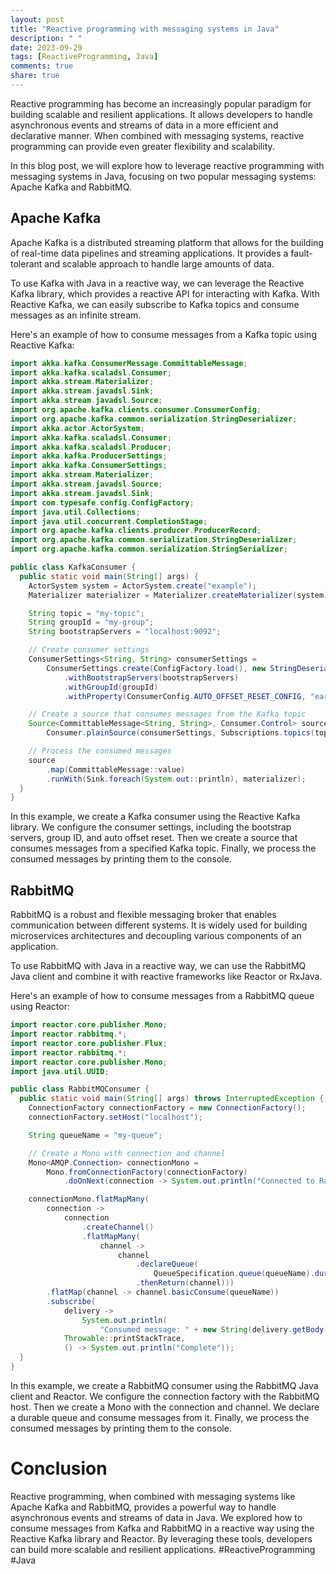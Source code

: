 ```yaml
---
layout: post
title: "Reactive programming with messaging systems in Java"
description: " "
date: 2023-09-29
tags: [ReactiveProgramming, Java]
comments: true
share: true
---
```


Reactive programming has become an increasingly popular paradigm for building scalable and resilient applications. It allows developers to handle asynchronous events and streams of data in a more efficient and declarative manner. When combined with messaging systems, reactive programming can provide even greater flexibility and scalability.

In this blog post, we will explore how to leverage reactive programming with messaging systems in Java, focusing on two popular messaging systems: Apache Kafka and RabbitMQ.

## Apache Kafka

Apache Kafka is a distributed streaming platform that allows for the building of real-time data pipelines and streaming applications. It provides a fault-tolerant and scalable approach to handle large amounts of data.

To use Kafka with Java in a reactive way, we can leverage the Reactive Kafka library, which provides a reactive API for interacting with Kafka. With Reactive Kafka, we can easily subscribe to Kafka topics and consume messages as an infinite stream.

Here's an example of how to consume messages from a Kafka topic using Reactive Kafka:

```java
import akka.kafka.ConsumerMessage.CommittableMessage;
import akka.kafka.scaladsl.Consumer;
import akka.stream.Materializer;
import akka.stream.javadsl.Sink;
import akka.stream.javadsl.Source;
import org.apache.kafka.clients.consumer.ConsumerConfig;
import org.apache.kafka.common.serialization.StringDeserializer;
import akka.actor.ActorSystem;
import akka.kafka.scaladsl.Consumer;
import akka.kafka.scaladsl.Producer;
import akka.kafka.ProducerSettings;
import akka.kafka.ConsumerSettings;
import akka.stream.Materializer;
import akka.stream.javadsl.Source;
import akka.stream.javadsl.Sink;
import com.typesafe.config.ConfigFactory;
import java.util.Collections;
import java.util.concurrent.CompletionStage;
import org.apache.kafka.clients.producer.ProducerRecord;
import org.apache.kafka.common.serialization.StringDeserializer;
import org.apache.kafka.common.serialization.StringSerializer;

public class KafkaConsumer {
  public static void main(String[] args) {
    ActorSystem system = ActorSystem.create("example");
    Materializer materializer = Materializer.createMaterializer(system);

    String topic = "my-topic";
    String groupId = "my-group";
    String bootstrapServers = "localhost:9092";

    // Create consumer settings
    ConsumerSettings<String, String> consumerSettings =
        ConsumerSettings.create(ConfigFactory.load(), new StringDeserializer(), new StringDeserializer())
            .withBootstrapServers(bootstrapServers)
            .withGroupId(groupId)
            .withProperty(ConsumerConfig.AUTO_OFFSET_RESET_CONFIG, "earliest");

    // Create a source that consumes messages from the Kafka topic
    Source<CommittableMessage<String, String>, Consumer.Control> source =
        Consumer.plainSource(consumerSettings, Subscriptions.topics(topic));

    // Process the consumed messages
    source
        .map(CommittableMessage::value)
        .runWith(Sink.foreach(System.out::println), materializer);
  }
}
```

In this example, we create a Kafka consumer using the Reactive Kafka library. We configure the consumer settings, including the bootstrap servers, group ID, and auto offset reset. Then we create a source that consumes messages from a specified Kafka topic. Finally, we process the consumed messages by printing them to the console.

## RabbitMQ

RabbitMQ is a robust and flexible messaging broker that enables communication between different systems. It is widely used for building microservices architectures and decoupling various components of an application.

To use RabbitMQ with Java in a reactive way, we can use the RabbitMQ Java client and combine it with reactive frameworks like Reactor or RxJava.

Here's an example of how to consume messages from a RabbitMQ queue using Reactor:

```java
import reactor.core.publisher.Mono;
import reactor.rabbitmq.*;
import reactor.core.publisher.Flux;
import reactor.rabbitmq.*;
import reactor.core.publisher.Mono;
import java.util.UUID;

public class RabbitMQConsumer {
  public static void main(String[] args) throws InterruptedException {
    ConnectionFactory connectionFactory = new ConnectionFactory();
    connectionFactory.setHost("localhost");

    String queueName = "my-queue";

    // Create a Mono with connection and channel
    Mono<AMQP.Connection> connectionMono =
        Mono.fromConnectionFactory(connectionFactory)
            .doOnNext(connection -> System.out.println("Connected to RabbitMQ"));

    connectionMono.flatMapMany(
        connection ->
            connection
                .createChannel()
                .flatMapMany(
                    channel ->
                        channel
                            .declareQueue(
                                QueueSpecification.queue(queueName).durable(true))
                            .thenReturn(channel)))
        .flatMap(channel -> channel.basicConsume(queueName))
        .subscribe(
            delivery ->
                System.out.println(
                    "Consumed message: " + new String(delivery.getBody())),
            Throwable::printStackTrace,
            () -> System.out.println("Complete"));
  }
}
```

In this example, we create a RabbitMQ consumer using the RabbitMQ Java client and Reactor. We configure the connection factory with the RabbitMQ host. Then we create a Mono with the connection and channel. We declare a durable queue and consume messages from it. Finally, we process the consumed messages by printing them to the console.

# Conclusion

Reactive programming, when combined with messaging systems like Apache Kafka and RabbitMQ, provides a powerful way to handle asynchronous events and streams of data in Java. We explored how to consume messages from Kafka and RabbitMQ in a reactive way using the Reactive Kafka library and Reactor. By leveraging these tools, developers can build more scalable and resilient applications. #ReactiveProgramming #Java